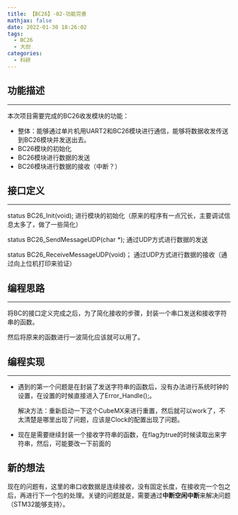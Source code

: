 ```yaml
---
title: 【BC26】-02-功能完善
mathjax: false
date: 2022-01-30 18:26:02
tags:
  - BC26
  - 大创
categories:
  - 科研
---
```


## 功能描述

---

本次项目需要完成的BC26收发模块的功能：

- 整体：能够通过单片机用UART2和BC26模块进行通信，能够将数据收发传送到BC26模块并发送出去。
- BC26模块的初始化
- BC26模块进行数据的发送
- BC26模块进行数据的接收（中断？）

## 接口定义

---

status BC26_Init(void);	进行模块的初始化（原来的程序有一点冗长，主要调试信息太多了，做了一些简化）

status BC26_SendMessageUDP(char *);  通过UDP方式进行数据的发送

status BC26_ReceiveMessageUDP(void)； 通过UDP方式进行数据的接收（通过向上位机打印来验证）

## 编程思路

---

将BC的接口定义完成之后，为了简化接收的步骤，封装一个串口发送和接收字符串的函数。

然后将原来的函数进行一波简化应该就可以用了。

## 编程实现

---

- 遇到的第一个问题是在封装了发送字符串的函数后，没有办法进行系统时钟的设置，在设置的时候直接进入了Error_Handle();。

  解决方法：重新启动一下这个CubeMX来进行重置，然后就可以work了，不太清楚是哪里出现了问题，应该是Clock的配置出现了问题。

- 现在是需要继续封装一个接收字符串的函数，在flag为true的时候读取出来字符串，然后，可能要改一下前面的

## 新的想法

现在的问题有，这里的串口收数据是连续接收，没有固定长度，在接收完一个包之后，再进行下一个包的处理。关键的问题就是，需要通过**中断空闲中断**来解决问题（STM32能够支持）。

